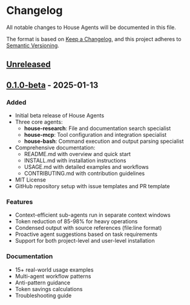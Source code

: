# Changelog

All notable changes to House Agents will be documented in this file.

The format is based on [Keep a Changelog](https://keepachangelog.com/en/1.0.0/),
and this project adheres to [Semantic Versioning](https://semver.org/spec/v2.0.0.html).

## [Unreleased]

## [0.1.0-beta] - 2025-01-13

### Added
- Initial beta release of House Agents
- Three core agents:
  - **house-research**: File and documentation search specialist
  - **house-mcp**: Tool configuration and integration specialist
  - **house-bash**: Command execution and output parsing specialist
- Comprehensive documentation:
  - README.md with overview and quick start
  - INSTALL.md with installation instructions
  - USAGE.md with detailed examples and workflows
  - CONTRIBUTING.md with contribution guidelines
- MIT License
- GitHub repository setup with issue templates and PR template

### Features
- Context-efficient sub-agents run in separate context windows
- Token reduction of 85-98% for heavy operations
- Condensed output with source references (file:line format)
- Proactive agent suggestions based on task requirements
- Support for both project-level and user-level installation

### Documentation
- 15+ real-world usage examples
- Multi-agent workflow patterns
- Anti-pattern guidance
- Token savings calculations
- Troubleshooting guide

[Unreleased]: https://github.com/houseworthe/house-agents/compare/v0.1.0-beta...HEAD
[0.1.0-beta]: https://github.com/houseworthe/house-agents/releases/tag/v0.1.0-beta
